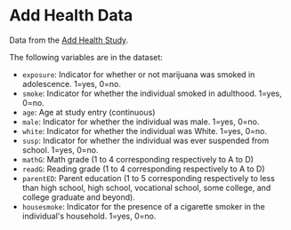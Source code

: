 # Add Health Data

Data from the [Add Health Study](https://addhealth.cpc.unc.edu/).

The following variables are in the dataset:

- `exposure`: Indicator for whether or not marijuana was smoked in adolescence. 1=yes, 0=no.
- `smoke`: Indicator for whether the individual smoked in adulthood. 1=yes, 0=no.
- `age`: Age at study entry (continuous)
- `male`: Indicator for whether the individual was male. 1=yes, 0=no.
- `white`: Indicator for whether the individual was White. 1=yes, 0=no.
- `susp`: Indicator for whether the individual was ever suspended from school. 1=yes, 0=no.
- `mathG`: Math grade (1 to 4 corresponding respectively to A to D)
- `readG`: Reading grade (1 to 4 corresponding respectively to A to D)
- `parentED`: Parent education (1 to 5 corresponding respectively to less than high school, high school, vocational school, some college, and college graduate and beyond).
- `housesmoke`: Indicator for the presence of a cigarette smoker in the individual's household. 1=yes, 0=no.
